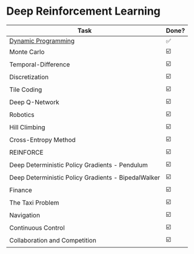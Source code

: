 # Deep Reinforcement Learning

| Task                                                         | Done? |
| ------------------------------------------------------------ | ----- |
| [Dynamic Programming](https://github.com/andy1li/udacity-reinforcement/blob/main/dynamic-programming/Dynamic_Programming.ipynb) | ✅     |
| Monte Carlo                                                  | ☑️     |
| Temporal-Difference                                          | ☑️     |
| Discretization                                               | ☑️     |
| Tile Coding                                                  | ☑️     |
| Deep Q-Network                                               | ☑️     |
| Robotics                                                     | ☑️     |
| Hill Climbing                                                | ☑️     |
| Cross-Entropy Method                                         | ☑️     |
| REINFORCE                                                    | ☑️     |
| Deep Deterministic Policy Gradients - Pendulum               | ☑️     |
| Deep Deterministic Policy Gradients - BipedalWalker          | ☑️     |
| Finance                                                      | ☑️     |
| The Taxi Problem                                             | ☑️     |
| Navigation                                                   | ☑️     |
| Continuous Control                                           | ☑️     |
| Collaboration and Competition                                | ☑️     |